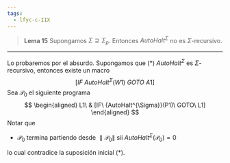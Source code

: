 ```yaml
---
tags:
  - lfyc-c-IIX
---
```

> **Lema 15** Supongamos $\Sigma\supseteq\Sigma_p$. Entonces ${AutoHalt}^\Sigma$ no es $\Sigma$-recursivo.

 - - - 
Lo probaremos por el absurdo. Supongamos que ($\ast$) ${AutoHalt}^\Sigma$ es $\Sigma$-recursivo, entonces existe un macro
$$
[IF\ {AutoHalt^{\Sigma}}(W1)\ GOTO\ A1]
$$
Sea $\mathcal{P}_0$ el siguiente programa 
$$
\begin{aligned}
L1\ & [IF\ {AutoHalt^{\Sigma}}(P1)\ GOTO\ L1]
\end{aligned}
$$
Notar que
- $\mathcal{P}_0$ termina partiendo desde $\parallel{\mathcal{P}_0}\parallel$ sii ${AutoHalt}^{\Sigma}(\mathcal{P}_0)=0$ 

lo cual contradice la suposición inicial ($\ast$).

